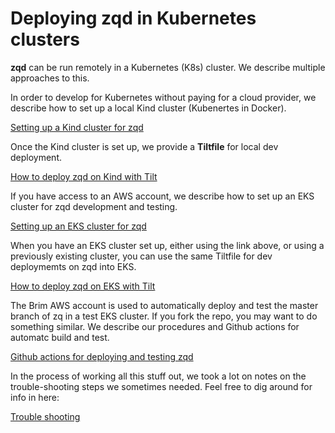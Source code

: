 # Deploying zqd in Kubernetes clusters

**zqd** can be run remotely in a Kubernetes (K8s) cluster. We describe multiple approaches to this.

In order to develop for Kubernetes without paying for a cloud provider, we describe how to set up a local Kind cluster (Kubenertes in Docker).

[Setting up a Kind cluster for zqd](kind-setup.md)

Once the Kind cluster is set up, we provide a **Tiltfile** for local dev deployment. 

[How to deploy zqd on Kind with Tilt](dev-on-kind.md)

If you have access to an AWS account, we describe how to set up an EKS cluster for zqd development and testing.

[Setting up an EKS cluster for zqd](eks-setup.md)

When you have an EKS cluster set up, either using the link above, or using a previously existing cluster, you can use the same Tiltfile for dev deploymemts on zqd into EKS.

[How to deploy zqd on EKS with Tilt](dev-on-eks.md)

The Brim AWS account is used to automatically deploy and test the master branch of zq in a test EKS cluster. If you fork the repo, you may want to do something similar. We describe our procedures and Github actions for automatc build and test.

[Github actions for deploying and testing zqd](deploy-with-github-actions.md)

In the process of working all this stuff out, we took a lot on notes on the trouble-shooting steps we sometimes needed. Feel free to dig around for info in here:

[Trouble shooting](troubleshooting.md)

